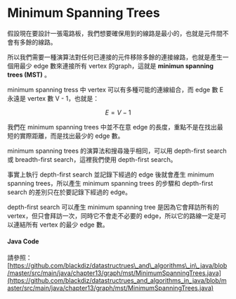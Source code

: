 # Minimum Spanning Trees

假設現在要設計一張電路板，我們想要確保用到的線路是最小的，也就是元件間不會有多餘的線路。

所以我們需要一種演算法對任何已連接的元件移除多餘的連接線路，也就是產生一個用最少 edge 數來連接所有 vertex 的graph，這就是 **minimun spanning trees \(MST\)** 。

minimum spanning tress 中 vertex 可以有多種可能的連線組合，而 edge 數 E 永遠是 vertex 數 V - 1，也就是：

$$
E = V -1
$$

我們在 minimum spanning trees 中並不在意 edge 的長度，重點不是在找出最短的實際距離，而是找出最少的 edge 數。

minimum spanning trees 的演算法和搜尋幾乎相同，可以用 depth-first search 或 breadth-first search，這裡我們使用 depth-first search。

事實上執行 depth-first search 並記錄下經過的 edge 後就會產生 minimum spanning trees，所以產生 minimum spanning trees 的步驟和 depth-first search 的差別只在於要記錄下經過的 edge。

depth-first search 可以產生  minimum spanning tree 是因為它會拜訪所有的 vertex，但只會拜訪一次，同時它不會走不必要的 edge，所以它的路線一定是可以連結所有 vertex 的最少 edge 數。

#### Java Code

請參照：[https://github.com/blackdiz/datastructrues\_and\_algorithms\_in\_java/blob/master/src/main/java/chapter13/graph/mst/MinimumSpanningTrees.java](https://github.com/blackdiz/datastructrues_and_algorithms_in_java/blob/master/src/main/java/chapter13/graph/mst/MinimumSpanningTrees.java)

